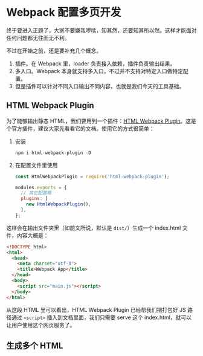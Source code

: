 Webpack 配置多页开发
========

终于要进入正题了，大家不要嫌我啰嗦，知其然，还要知其所以然。这样才能面对任何问题都无往而无不利。

不过在开始之前，还是要补充几个概念。

1. 插件。在 Webpack 里，loader 负责接入依赖，插件负责输出结果。
2. 多入口。Webpack 本身就支持多入口，不过并不支持对特定入口做特定配置。
3. 但是插件可以针对不同入口输出不同内容，也就是我们今天的工具基础。

HTML Webpack Plugin
--------

为了能够输出静态 HTML，我们要用到一个插件：[HTML Webpack Plugin](https://github.com/jantimon/html-webpack-plugin)。这是个官方插件，建议大家先看看它的文档。使用它的方式很简单：

1. 安装
    ```js
    npm i html-webpack-plugin -D
    ```
2. 在配置文件里使用
    ```js
    const HtmlWebpackPlugin = require('html-webpack-plugin');

    modules.exports = {
      // 其它配置略
      plugins: [
        new HtmlWebpackPlugin(),
      ],
    };
    ```

这样会在输出文件夹里（如前文所说，默认是 `dist/`）生成一个 index.html 文件，内容大概是：

```html
<!DOCTYPE html>
<html>
  <head>
    <meta charset="utf-8">
    <title>Webpack App</title>
  </head>
  <body>
    <script src="main.js"></script>
  </body>
</html>
```

从这段 HTML 里可以看出，HTML Webpack Plugin 已经帮我们把打包好 JS 路径通过 `<script>` 插入到文档里面，我们只需要 serve 这个 index.html，就可以让用户使用这个网页服务了。

生成多个 HTML
--------
